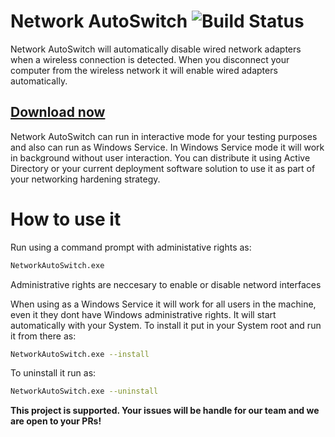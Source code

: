 # Network AutoSwitch  ![Build Status](https://ci.appveyor.com/api/projects/status/github/Tulpep/Network-AutoSwitch)

Network AutoSwitch will automatically disable wired network adapters when a wireless connection is detected. When you disconnect your computer from the wireless network it will enable wired adapters automatically. 

## [Download now](https://github.com/Tulpep/Network-AutoSwitch/releases/latest)

Network AutoSwitch can run in interactive mode for your testing purposes and also can run as Windows Service. In Windows Service mode it will work in background without user interaction. You can distribute it using Active Directory or your current deployment software solution to use it as part of your networking hardening strategy.

# How to use it
Run using a command prompt with administative rights as:
```bash
NetworkAutoSwitch.exe
```
Administrative rights are neccesary to enable or disable netword interfaces

When using as a Windows Service it will work for all users in the machine, even it they dont have Windows administrative rights. It will start automatically with your System.
To install it put in your System root and run it from there as:
```bash
NetworkAutoSwitch.exe --install
```

To uninstall it run as:
```bash
NetworkAutoSwitch.exe --uninstall
```


**This project is supported. Your issues will be handle for our team and we are open to your PRs!**



